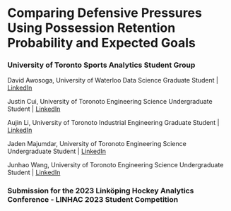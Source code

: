 # Comparing Defensive Pressures Using Possession Retention Probability and Expected Goals

### University of Toronto Sports Analytics Student Group

David Awosoga, University of Waterloo Data Science Graduate Student | [LinkedIn](https://www.linkedin.com/in/david-awosoga-0778b91b3/)

Justin Cui, University of Toronoto Engineering Science Undergraduate Student | [LinkedIn](https://www.linkedin.com/in/justin-cui-b7b654181/)

Aujin Li, University of Toronoto Industrial Engineering Graduate Student | [LinkedIn](https://www.linkedin.com/in/aujin-li/)

Jaden Majumdar, University of Toronoto Engineering Science Undergraduate Student | [LinkedIn](https://www.linkedin.com/in/jaden-majumdar-179a31263/)

Junhao Wang, University of Toronoto Engineering Science Undergraduate Student | [LinkedIn](https://www.linkedin.com/in/junhao-wang-4ba488200/)

### Submission for the 2023 Linköping Hockey Analytics Conference - LINHAC 2023 Student Competition
